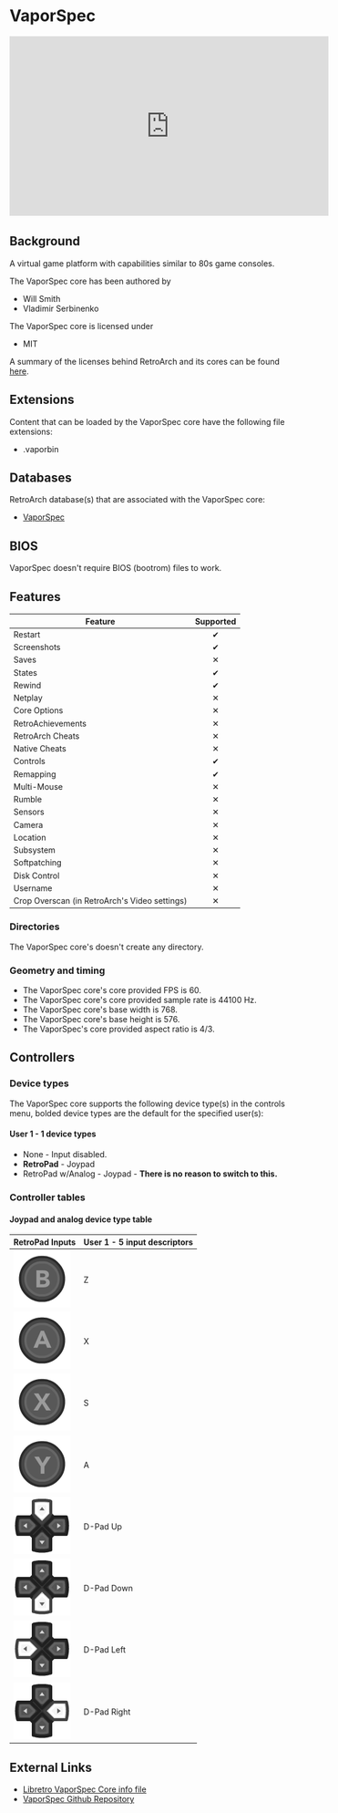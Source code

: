 # VaporSpec

<iframe width="560" height="315" src="https://www.youtube-nocookie.com/embed/1cnNNu-LXq4" title="YouTube video player" frameborder="0" allow="accelerometer; autoplay; clipboard-write; encrypted-media; gyroscope; picture-in-picture" allowfullscreen></iframe>

## Background

A virtual game platform with capabilities similar to 80s game consoles. 

The VaporSpec core has been authored by

- Will Smith
- Vladimir Serbinenko

The VaporSpec core is licensed under

- MIT

A summary of the licenses behind RetroArch and its cores can be found [here](../development/licenses.md).


## Extensions

Content that can be loaded by the VaporSpec core have the following file extensions:

- .vaporbin

## Databases

RetroArch database(s) that are associated with the VaporSpec core:

- [VaporSpec](https://github.com/libretro/libretro-database/blob/master/rdb/)

## BIOS

VaporSpec doesn't require BIOS (bootrom) files to work. 

## Features

| Feature           | Supported |
|-------------------|:---------:|
| Restart           | ✔         |
| Screenshots       | ✔         |
| Saves             | ✕           |
| States            | ✔         |
| Rewind            | ✔        |
| Netplay           | ✕         |
| Core Options      | ✕         |
| RetroAchievements | ✕         |
| RetroArch Cheats  | ✕         |
| Native Cheats     | ✕         |
| Controls          | ✔         |
| Remapping         | ✔         |
| Multi-Mouse       | ✕         |
| Rumble            | ✕         |
| Sensors           | ✕         |
| Camera            | ✕         |
| Location          | ✕         |
| Subsystem         | ✕         |
| Softpatching      | ✕         |
| Disk Control      | ✕         |
| Username          | ✕         |
| Crop Overscan (in RetroArch's Video settings) | ✕         |

### Directories

The VaporSpec core's doesn't create any directory.

### Geometry and timing

- The VaporSpec core's core provided FPS is 60.
- The VaporSpec core's core provided sample rate is 44100 Hz.
- The VaporSpec core's base width is 768.
- The VaporSpec core's base height is 576.
- The VaporSpec's core provided aspect ratio is 4/3.

## Controllers


### Device types

The VaporSpec core supports the following device type(s) in the controls menu, bolded device types are the default for the specified user(s):

#### User 1 - 1 device types

- None - Input disabled.
- **RetroPad** - Joypad
- RetroPad w/Analog - Joypad - **There is no reason to switch to this.**

### Controller tables

#### Joypad and analog device type table


| RetroPad Inputs                                | User 1 - 5 input descriptors |
|------------------------------------------------|------------------------------|
| ![](../image/retropad/retro_b.png)             | Z                            |
| ![](../image/retropad/retro_a.png)             | X                            |
| ![](../image/retropad/retro_x.png)             | S                            |
| ![](../image/retropad/retro_y.png)             | A                            |
| ![](../image/retropad/retro_dpad_up.png)       | D-Pad Up                     |
| ![](../image/retropad/retro_dpad_down.png)     | D-Pad Down                   |
| ![](../image/retropad/retro_dpad_left.png)     | D-Pad Left                   |
| ![](../image/retropad/retro_dpad_right.png)    | D-Pad Right                  |

## External Links

- [Libretro VaporSpec Core info file](https://github.com/libretro/libretro-core-info/blob/master/vaporspec_libretro.info)
- [VaporSpec Github Repository](https://github.com/minkcv/vm)